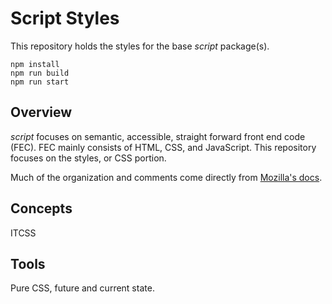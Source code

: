 # Script Styles
This repository holds the styles for the base *script* package(s).

```shell
npm install
npm run build
npm run start
```

## Overview
*script* focuses on semantic, accessible, straight forward front end code (FEC). FEC mainly consists of HTML, CSS, and JavaScript.
This repository focuses on the styles, or CSS portion.

Much of the organization and comments come directly from [Mozilla's docs](https://developer.mozilla.org/en-US/docs/Web/HTML/Element).

## Concepts
ITCSS

## Tools
Pure CSS, future and current state.
